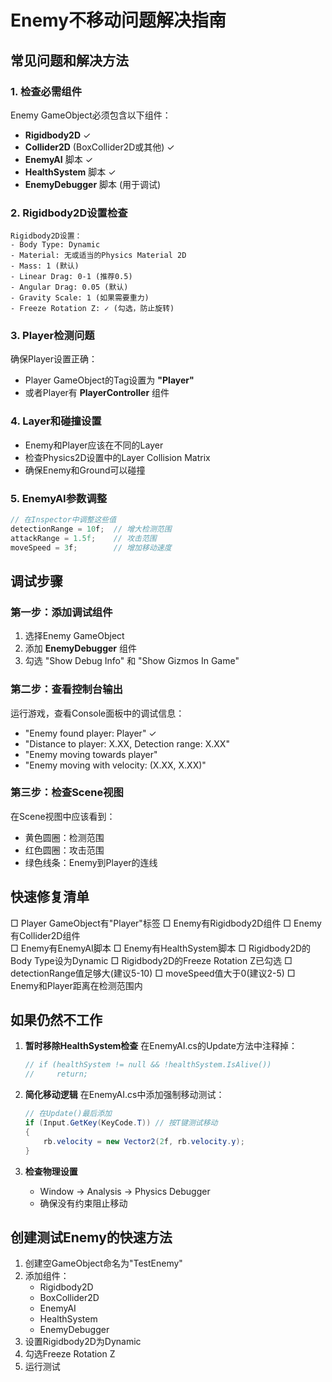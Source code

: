 # Enemy不移动问题解决指南

## 常见问题和解决方法

### 1. 检查必需组件
Enemy GameObject必须包含以下组件：
- **Rigidbody2D** ✓
- **Collider2D** (BoxCollider2D或其他) ✓  
- **EnemyAI** 脚本 ✓
- **HealthSystem** 脚本 ✓
- **EnemyDebugger** 脚本 (用于调试)

### 2. Rigidbody2D设置检查
```
Rigidbody2D设置：
- Body Type: Dynamic
- Material: 无或适当的Physics Material 2D
- Mass: 1 (默认)
- Linear Drag: 0-1 (推荐0.5)
- Angular Drag: 0.05 (默认)
- Gravity Scale: 1 (如果需要重力)
- Freeze Rotation Z: ✓ (勾选，防止旋转)
```

### 3. Player检测问题
确保Player设置正确：
- Player GameObject的Tag设置为 **"Player"**
- 或者Player有 **PlayerController** 组件

### 4. Layer和碰撞设置
- Enemy和Player应该在不同的Layer
- 检查Physics2D设置中的Layer Collision Matrix
- 确保Enemy和Ground可以碰撞

### 5. EnemyAI参数调整
```csharp
// 在Inspector中调整这些值
detectionRange = 10f;  // 增大检测范围
attackRange = 1.5f;    // 攻击范围
moveSpeed = 3f;        // 增加移动速度
```

## 调试步骤

### 第一步：添加调试组件
1. 选择Enemy GameObject
2. 添加 **EnemyDebugger** 组件
3. 勾选 "Show Debug Info" 和 "Show Gizmos In Game"

### 第二步：查看控制台输出
运行游戏，查看Console面板中的调试信息：
- "Enemy found player: Player" ✓
- "Distance to player: X.XX, Detection range: X.XX"
- "Enemy moving towards player"
- "Enemy moving with velocity: (X.XX, X.XX)"

### 第三步：检查Scene视图
在Scene视图中应该看到：
- 黄色圆圈：检测范围
- 红色圆圈：攻击范围  
- 绿色线条：Enemy到Player的连线

## 快速修复清单

□ Player GameObject有"Player"标签
□ Enemy有Rigidbody2D组件
□ Enemy有Collider2D组件  
□ Enemy有EnemyAI脚本
□ Enemy有HealthSystem脚本
□ Rigidbody2D的Body Type设为Dynamic
□ Rigidbody2D的Freeze Rotation Z已勾选
□ detectionRange值足够大(建议5-10)
□ moveSpeed值大于0(建议2-5)
□ Enemy和Player距离在检测范围内

## 如果仍然不工作

1. **暂时移除HealthSystem检查**
   在EnemyAI.cs的Update方法中注释掉：
   ```csharp
   // if (healthSystem != null && !healthSystem.IsAlive())
   //     return;
   ```

2. **简化移动逻辑**
   在EnemyAI.cs中添加强制移动测试：
   ```csharp
   // 在Update()最后添加
   if (Input.GetKey(KeyCode.T)) // 按T键测试移动
   {
       rb.velocity = new Vector2(2f, rb.velocity.y);
   }
   ```

3. **检查物理设置**
   - Window → Analysis → Physics Debugger
   - 确保没有约束阻止移动

## 创建测试Enemy的快速方法

1. 创建空GameObject命名为"TestEnemy"
2. 添加组件：
   - Rigidbody2D
   - BoxCollider2D  
   - EnemyAI
   - HealthSystem
   - EnemyDebugger
3. 设置Rigidbody2D为Dynamic
4. 勾选Freeze Rotation Z
5. 运行测试